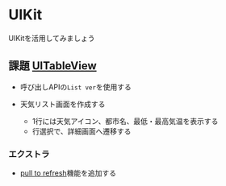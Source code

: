 # UIKit

UIKitを活用してみましょう

## 課題 [UITableView](https://developer.apple.com/documentation/uikit/uitableview)

- 呼び出しAPIの`List ver`を使用する

- 天気リスト画面を作成する

    - 1行には天気アイコン、都市名、最低・最高気温を表示する
    - 行選択で、詳細画面へ遷移する

### エクストラ

- [pull to refresh](https://developer.apple.com/design/human-interface-guidelines/ios/controls/refresh-content-controls/
)機能を追加する
